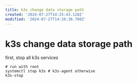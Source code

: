 ```yaml
---
title: k3s change data storage path
created: '2024-07-27T14:25:43.128Z'
modified: '2024-07-27T14:26:36.780Z'
---
```


# k3s change data storage path

first, stop all k3s services

```
# run with root
systemctl stop k3s # k3s-agent otherwise
k3s-stop
```
